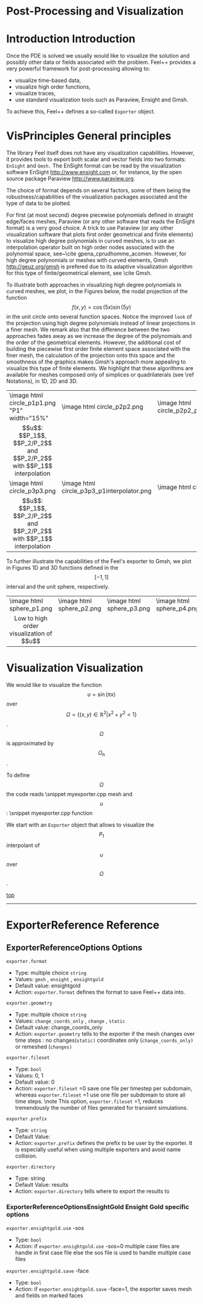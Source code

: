 Post-Processing and Visualization
=================================


  # Introduction Introduction

  Once the PDE is solved we usually would like to
  visualize the solution and possibly other data or fields associated
  with the problem. Feel++ provides a very powerful framework for
  post-processing allowing to:
  * visualize time-based data,
  * visualize high order functions,
  * visualize traces,
  * use standard visualization tools such as Paraview, Ensight and Gmsh.

  To achieve this, Feel++ defines a so-called `Exporter`  object.

  # VisPrinciples General principles

  The library Feel itself does not have any visualization
  capabilities. However, it provides tools to export both scalar and
  vector fields into two formats: `EnSight`  and `Gmsh.`  The EnSight format
  can be read by the visualization software EnSight
  http://www.ensight.com or, for instance, by the open source package
  Paraview http://www.paraview.org.

  The choice of format depends on several factors, some of them being
  the robustness/capabilities of the visualization packages associated
  and the type of data to be plotted.

  For first (at most second) degree piecewise polynomials defined in
  straight edge/faces meshes, Paraview (or any other software that
  reads the EnSight format) is a very good choice. A trick to use
  Paraview (or any other visualization software that plots first order
  geometrical and finite elements) to visualize high degree
  polynomials in curved meshes, is to use an interpolation operator
  built on high order nodes associated with the polynomial space,
  see~\cite gpena_cprudhomme_acomen. However, for high degree
  polynomials or meshes with curved elements,
  Gmsh http://geuz.org/gmsh is prefered due to its
  adaptive visualization algorithm for this type of finite/geometrical
  element, see \cite Gmsh.

  To illustrate both approaches in visualizing high degree polynomials
  in curved meshes, we plot, in the Figures below, the nodal
  projection of the function $$f(x,y)=\cos(5x) \sin(5y)$$ in the
  unit circle onto several function spaces. Notice the improved
  ``look`` of the projection using high degree polynomials instead of
  linear projections in a finer mesh. We remark also that the
  difference between the two approaches fades away as we increase the
  degree of the polynomials and the order of the geometrical
  elements. However, the additional cost of building the piecewise
  first order finite element space associated with the finer mesh, the
  calculation of the projection onto this space and the smoothness of
  the graphics makes Gmsh's approach more appealing to visualize this
  type of finite elements. We highlight that these algorithms are
  available for meshes composed only of simplices or quadrilaterals
  (see \ref Notations), in 1D, 2D and 3D.

  <center>
  <table border=0px>
  <tr>
  <td width="15%">\image html circle_p1p1.png "P1" width="15%"</td>
  <td width="15%">\image html circle_p2p2.png</td>
  <td width="15%">\image html circle_p2p2_p1interpolator.png</td>
  </tr>
  <tr>
  <td><center>$$u$$: $$P_1$$, $$P_2/P_2$$ and  $$P_2/P_2$$ with $$P_1$$ interpolation </center></td>
  </tr>
  <tr>
  <td width="15%">\image html circle_p3p3.png</td>
  <td width="15%">\image html circle_p3p3_p1interpolator.png</td>
  <td width="15%">\image html circle_p4p4.png</td>
  <td width="15%">\image html circle_p4p4_p1interpolator.png</td>
  <td width="15%">\image html circle_p5p5.png</td>
  <td width="15%">\image html circle_p5p5_p1interpolator.png</td>
  </tr>
  <tr>
  <td><center>$$u$$: $$P_1$$, $$P_2/P_2$$ and  $$P_2/P_2$$ with $$P_1$$ interpolation </center></td>
  </tr>
  </table>
  </center>


  To further illustrate the capabilities of the Feel's exporter to
  Gmsh, we plot in Figures 1D and 3D functions defined in the $$[-1,1]$$
  interval and the unit sphere, respectively.

  <center>
  <table border=0px>
  <tr>
  <td width="15%">\image html sphere_p1.png</td>
  <td width="15%">\image html sphere_p2.png</td>
  <td width="15%">\image html sphere_p3.png</td>
  <td width="15%">\image html sphere_p4.png</td>
  </tr>
  <tr>
  <td><center>Low to high order visualization of $$u$$</center></td>
  </tr>
  </table>
  </center>

  # Visualization Visualization

  We would like to visualize the function $$u=\sin(\pi x)$$ over
  $$\Omega=\{(x,y) \in \mathbb{R}^2 | x^2 + y^2 < 1\}$$. $$\Omega$$
  is approximated by $$\Omega_h$$.

  To define $$\Omega$$ the code reads
  \snippet myexporter.cpp mesh
and $$u$$ :
  \snippet myexporter.cpp function

  We start with an `Exporter`  object that allows to visualize the $$P_1$$ interpolant of $$u$$ over $$\Omega$$.


  <a href="#" class="top">top</a>
  <hr>

  # ExporterReference Reference

  ## ExporterReferenceOptions Options

   `exporter.format` 
  * Type: multiple choice `string` 
  * Values: `gmsh` , `ensight` , `ensightgold` 
  * Default value: ensightgold
  * Action: `exporter.format`  defines the format to save Feel++ data into.

   `exporter.geometry` 
  * Type: multiple choice `string` 
  * Values: `change_coords_only` , `change` , `static` 
  * Default value: change_coords_only
  * Action: `exporter.geometry`  tells to the exporter if the mesh changes over time steps : no
  changes(`static)`  coordinates only (`change_coords_only)`  or remeshed (`changes)` 

   `exporter.fileset` 
  * Type: `bool` 
  * Values: 0, 1
  * Default value: 0
  * Action: `exporter.fileset` =0 save one file per timestep per subdomain,  whereas `exporter.fileset` =1 use one file per subdomain to store all time
  steps. \note This option, `exporter.fileset` =1, reduces tremendously the number of files generated for transient simulations.

   `exporter.prefix` 
  * Type: `string` 
  * Default Value: <empty string>
  * Action: `exporter.prefix`  defines the prefix to be user by the exporter. It is especially useful when using multiple exporters and avoid name collision.

   `exporter.directory` 
  * Type: string
  * Default Value: results
  * Action: `exporter.directory`  tells where to export the results to

  ### ExporterReferenceOptionsEnsightGold Ensight Gold specific options

   `exporter.ensightgold.use` -sos
  * Type: `bool` 
  * Action: if `exporter.ensightgold.use` -sos=0 multiple case files are handle in first case file else the sos file is used to handle multiple case files

   `exporter.ensightgold.save` -face
  * Type: `bool` 
  * Action: if `exporter.ensightgold.save` -face=1, the exporter saves mesh and fields on marked faces


